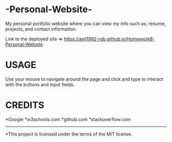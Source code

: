 -Personal-Website-
=

My personal portfolio website where you can view my info such as, resume, projects, and contact information.

Link to the deployed site =>  https://anil1992-rgb.github.io/Homework8-Personal-Website


USAGE
=
Use your mouse to navigate around the page and click and type to interact with the buttons and input fields.


CREDITS
=
*Google 
*w3schools.com
*github.com
*stackoverflow.com

-----------------------------------------------------------------

*This project is licensed under the terms of the MIT license.
